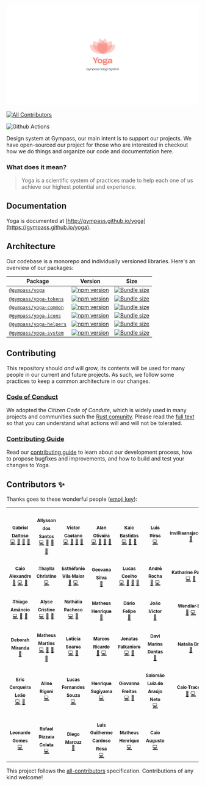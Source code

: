 <p align="center">
  <img src="packages/doc/src/images/lotus.png" />
</p>

<!-- ALL-CONTRIBUTORS-BADGE:START - Do not remove or modify this section -->

[![All Contributors](https://img.shields.io/badge/all_contributors-40-orange.svg?style=flat-square)](#contributors)

<!-- ALL-CONTRIBUTORS-BADGE:END -->

![Github Actions](https://github.com/gympass/yoga/workflows/Yoga%20-%20Gympass%20Design%20System/badge.svg)

Design system at Gympass, our main intent is to support our projects.
We have open-sourced our project for those who are interested in checkout how we do things and organize our code and documentation here.

### What does it mean?

> Yoga is a scientific system of practices made to help each one of us achieve our highest potential and experience.

## Documentation

Yoga is documented at [http://gympass.github.io/yoga](https://gympass.github.io/yoga).

## Architecture

Our codebase is a monorepo and individually versioned libraries.
Here's an overview of our packages:

| Package                                      | Version                                                                                                               | Size                                                                                                                                    |
| -------------------------------------------- | --------------------------------------------------------------------------------------------------------------------- | --------------------------------------------------------------------------------------------------------------------------------------- |
| [`@gympass/yoga`](/packages/yoga)            | [![npm version](https://badgen.net/npm/v/@gympass/yoga)](https://www.npmjs.com/package/@gympass/yoga)                 | [![Bundle size](https://badgen.net/bundlephobia/minzip/@gympass/yoga)](https://bundlephobia.com/result?p=@gympass/yoga)                 |
| [`@gympass/yoga-tokens`](/packages/tokens)   | [![npm version](https://badgen.net/npm/v/@gympass/yoga-tokens)](https://www.npmjs.com/package/@gympass/yoga-tokens)   | [![Bundle size](https://badgen.net/bundlephobia/minzip/@gympass/yoga-tokens)](https://bundlephobia.com/result?p=@gympass/yoga-tokens)   |
| [`@gympass/yoga-common`](/packages/common)   | [![npm version](https://badgen.net/npm/v/@gympass/yoga-common)](https://www.npmjs.com/package/@gympass/yoga-common)   | [![Bundle size](https://badgen.net/bundlephobia/minzip/@gympass/yoga-common)](https://bundlephobia.com/result?p=@gympass/yoga-common)   |
| [`@gympass/yoga-icons`](/packages/icons)     | [![npm version](https://badgen.net/npm/v/@gympass/yoga-icons)](https://www.npmjs.com/package/@gympass/yoga-icons)     | [![Bundle size](https://badgen.net/bundlephobia/minzip/@gympass/yoga-icons)](https://bundlephobia.com/result?p=@gympass/yoga-icons)     |
| [`@gympass/yoga-helpers`](/packages/helpers) | [![npm version](https://badgen.net/npm/v/@gympass/yoga-helpers)](https://www.npmjs.com/package/@gympass/yoga-helpers) | [![Bundle size](https://badgen.net/bundlephobia/minzip/@gympass/yoga-helpers)](https://bundlephobia.com/result?p=@gympass/yoga-helpers) |
| [`@gympass/yoga-system`](/packages/system)   | [![npm version](https://badgen.net/npm/v/@gympass/yoga-system)](https://www.npmjs.com/package/@gympass/yoga-system)   | [![Bundle size](https://badgen.net/bundlephobia/minzip/@gympass/yoga-system)](https://bundlephobia.com/result?p=@gympass/yoga-system)   |

## Contributing

This repository should _and_ will grow, its contents will be used for many people in our current and future
projects. As such, we follow some practices to keep a common architecture in our changes.

### [Code of Conduct](https://github.com/stumpsyn/policies/blob/master/citizen_code_of_conduct.md)

We adopted the _Citizen Code of Condute_, which is widely used in many projects and communities such the [Rust comunity](https://www.rust-lang.org/policies/code-of-conduct).
Please read the [full text](https://github.com/stumpsyn/policies/blob/master/citizen_code_of_conduct.md) so that you can understand what actions will and will not be tolerated.

### [Contributing Guide](CONTRIBUTING.md)

Read our [contributing guide](CONTRIBUTING.md) to learn about our development process, how to propose bugfixes and improvements, and how to build and test your changes to Yoga.

## Contributors ✨

Thanks goes to these wonderful people ([emoji key](https://allcontributors.org/docs/en/emoji-key)):

<!-- ALL-CONTRIBUTORS-LIST:START - Do not remove or modify this section -->
<!-- prettier-ignore-start -->
<!-- markdownlint-disable -->
<table>
  <tbody>
    <tr>
      <td align="center"><a href="https://twitter.com/ggdaltoso"><img src="https://avatars0.githubusercontent.com/u/6536985?v=4?s=100" width="100px;" alt=""/><br /><sub><b>Gabriel Daltoso</b></sub></a><br /><a href="https://github.com/gympass/yoga/commits?author=ggdaltoso" title="Code">💻</a> <a href="#ideas-ggdaltoso" title="Ideas, Planning, & Feedback">🤔</a> <a href="https://github.com/gympass/yoga/commits?author=ggdaltoso" title="Documentation">📖</a> <a href="https://github.com/gympass/yoga/pulls?q=is%3Apr+reviewed-by%3Aggdaltoso" title="Reviewed Pull Requests">👀</a></td>
      <td align="center"><a href="https://twitter.com/_allyssonsantos"><img src="https://avatars1.githubusercontent.com/u/13424727?v=4?s=100" width="100px;" alt=""/><br /><sub><b>Allysson dos Santos</b></sub></a><br /><a href="https://github.com/gympass/yoga/commits?author=allyssonsantos" title="Code">💻</a> <a href="#ideas-allyssonsantos" title="Ideas, Planning, & Feedback">🤔</a> <a href="https://github.com/gympass/yoga/commits?author=allyssonsantos" title="Documentation">📖</a> <a href="https://github.com/gympass/yoga/pulls?q=is%3Apr+reviewed-by%3Aallyssonsantos" title="Reviewed Pull Requests">👀</a></td>
      <td align="center"><a href="https://br.linkedin.com/in/victor-matheus-jesus-caetano-9633b5118"><img src="https://avatars0.githubusercontent.com/u/11219999?v=4?s=100" width="100px;" alt=""/><br /><sub><b>Victor Caetano</b></sub></a><br /><a href="https://github.com/gympass/yoga/commits?author=victormath12" title="Code">💻</a> <a href="#ideas-victormath12" title="Ideas, Planning, & Feedback">🤔</a> <a href="https://github.com/gympass/yoga/commits?author=victormath12" title="Documentation">📖</a> <a href="https://github.com/gympass/yoga/pulls?q=is%3Apr+reviewed-by%3Avictormath12" title="Reviewed Pull Requests">👀</a></td>
      <td align="center"><a href="https://twitter.com/oalanoliv"><img src="https://avatars3.githubusercontent.com/u/4368481?v=4?s=100" width="100px;" alt=""/><br /><sub><b>Alan Oliveira</b></sub></a><br /><a href="https://github.com/gympass/yoga/commits?author=alan-oliv" title="Code">💻</a> <a href="#ideas-alan-oliv" title="Ideas, Planning, & Feedback">🤔</a> <a href="https://github.com/gympass/yoga/commits?author=alan-oliv" title="Documentation">📖</a> <a href="https://github.com/gympass/yoga/pulls?q=is%3Apr+reviewed-by%3Aalan-oliv" title="Reviewed Pull Requests">👀</a></td>
      <td align="center"><a href="http://linkedin.com/in/kaicbastidas"><img src="https://avatars2.githubusercontent.com/u/9873486?v=4?s=100" width="100px;" alt=""/><br /><sub><b>Kaic Bastidas</b></sub></a><br /><a href="https://github.com/gympass/yoga/commits?author=tcK1" title="Code">💻</a> <a href="#ideas-tcK1" title="Ideas, Planning, & Feedback">🤔</a> <a href="https://github.com/gympass/yoga/commits?author=tcK1" title="Documentation">📖</a></td>
      <td align="center"><a href="https://github.com/luispiresgympass"><img src="https://avatars0.githubusercontent.com/u/58981184?v=4?s=100" width="100px;" alt=""/><br /><sub><b>Luis Pires</b></sub></a><br /><a href="https://github.com/gympass/yoga/commits?author=luispiresgympass" title="Code">💻</a></td>
      <td align="center"><a href="https://github.com/invilliaanajacobsen"><img src="https://avatars2.githubusercontent.com/u/57181206?v=4?s=100" width="100px;" alt=""/><br /><sub><b>invilliaanajacobsen</b></sub></a><br /><a href="https://github.com/gympass/yoga/issues?q=author%3Ainvilliaanajacobsen" title="Bug reports">🐛</a></td>
    </tr>
    <tr>
      <td align="center"><a href="https://www.linkedin.com/in/caioalexandrebr/"><img src="https://avatars1.githubusercontent.com/u/31045534?v=4?s=100" width="100px;" alt=""/><br /><sub><b>Caio Alexandre</b></sub></a><br /><a href="https://github.com/gympass/yoga/commits?author=caioalexandrebr" title="Documentation">📖</a> <a href="https://github.com/gympass/yoga/commits?author=caioalexandrebr" title="Code">💻</a> <a href="#ideas-caioalexandrebr" title="Ideas, Planning, & Feedback">🤔</a></td>
      <td align="center"><a href="https://github.com/thayllachristine"><img src="https://avatars2.githubusercontent.com/u/38869416?v=4?s=100" width="100px;" alt=""/><br /><sub><b>Thaylla Christine</b></sub></a><br /><a href="https://github.com/gympass/yoga/commits?author=thayllachristine" title="Code">💻</a></td>
      <td align="center"><a href="https://github.com/evilamaior"><img src="https://avatars.githubusercontent.com/u/46816386?v=4?s=100" width="100px;" alt=""/><br /><sub><b>Esthéfanie Vila Maior</b></sub></a><br /><a href="https://github.com/gympass/yoga/commits?author=evilamaior" title="Documentation">📖</a> <a href="https://github.com/gympass/yoga/commits?author=evilamaior" title="Code">💻</a></td>
      <td align="center"><a href="http://geovanasilva.dev/"><img src="https://avatars.githubusercontent.com/u/13040713?v=4?s=100" width="100px;" alt=""/><br /><sub><b>Geovana Silva</b></sub></a><br /><a href="https://github.com/gympass/yoga/issues?q=author%3Ageovanasilva" title="Bug reports">🐛</a></td>
      <td align="center"><a href="https://lucascoelho.dev/"><img src="https://avatars.githubusercontent.com/u/28108272?v=4?s=100" width="100px;" alt=""/><br /><sub><b>Lucas Coelho</b></sub></a><br /><a href="https://github.com/gympass/yoga/commits?author=coelhucas" title="Code">💻</a> <a href="#ideas-coelhucas" title="Ideas, Planning, & Feedback">🤔</a> <a href="https://github.com/gympass/yoga/commits?author=coelhucas" title="Documentation">📖</a> <a href="https://github.com/gympass/yoga/pulls?q=is%3Apr+reviewed-by%3Acoelhucas" title="Reviewed Pull Requests">👀</a></td>
      <td align="center"><a href="https://github.com/andrerocha22"><img src="https://avatars.githubusercontent.com/u/39251409?v=4?s=100" width="100px;" alt=""/><br /><sub><b>André Rocha</b></sub></a><br /><a href="https://github.com/gympass/yoga/commits?author=andrerocha22" title="Documentation">📖</a> <a href="https://github.com/gympass/yoga/commits?author=andrerocha22" title="Code">💻</a></td>
      <td align="center"><a href="https://medium.com/@katharinep"><img src="https://avatars.githubusercontent.com/u/14188981?v=4?s=100" width="100px;" alt=""/><br /><sub><b>Katharine Padilha</b></sub></a><br /><a href="https://github.com/gympass/yoga/commits?author=katharinepadilha" title="Code">💻</a> <a href="#ideas-katharinepadilha" title="Ideas, Planning, & Feedback">🤔</a></td>
    </tr>
    <tr>
      <td align="center"><a href="https://github.com/tjamancio"><img src="https://avatars.githubusercontent.com/u/43884476?v=4?s=100" width="100px;" alt=""/><br /><sub><b>Thiago Amâncio</b></sub></a><br /><a href="https://github.com/gympass/yoga/commits?author=tjamancio" title="Code">💻</a> <a href="#design-tjamancio" title="Design">🎨</a> <a href="https://github.com/gympass/yoga/issues?q=author%3Atjamancio" title="Bug reports">🐛</a></td>
      <td align="center"><a href="https://www.linkedin.com/in/alycecristines/"><img src="https://avatars.githubusercontent.com/u/44280864?v=4?s=100" width="100px;" alt=""/><br /><sub><b>Alyce Cristine</b></sub></a><br /><a href="https://github.com/gympass/yoga/commits?author=alycecristines" title="Code">💻</a> <a href="https://github.com/gympass/yoga/commits?author=alycecristines" title="Documentation">📖</a> <a href="https://github.com/gympass/yoga/issues?q=author%3Aalycecristines" title="Bug reports">🐛</a></td>
      <td align="center"><a href="https://github.com/nypacheco"><img src="https://avatars.githubusercontent.com/u/12848917?v=4?s=100" width="100px;" alt=""/><br /><sub><b>Nathália Pacheco</b></sub></a><br /><a href="https://github.com/gympass/yoga/commits?author=nypacheco" title="Code">💻</a> <a href="https://github.com/gympass/yoga/commits?author=nypacheco" title="Documentation">📖</a></td>
      <td align="center"><a href="https://github.com/matheushenrique1"><img src="https://avatars.githubusercontent.com/u/32910717?v=4?s=100" width="100px;" alt=""/><br /><sub><b>Matheus Henrique</b></sub></a><br /><a href="https://github.com/gympass/yoga/commits?author=matheushenrique1" title="Documentation">📖</a></td>
      <td align="center"><a href="http://www.linkedin.com/in/dariofelipe"><img src="https://avatars.githubusercontent.com/u/59899974?v=4?s=100" width="100px;" alt=""/><br /><sub><b>Dário Felipe</b></sub></a><br /><a href="https://github.com/gympass/yoga/commits?author=Dario-Felipe" title="Documentation">📖</a></td>
      <td align="center"><a href="https://joaovicdsantos.github.io/"><img src="https://avatars.githubusercontent.com/u/24553367?v=4?s=100" width="100px;" alt=""/><br /><sub><b>João Victor</b></sub></a><br /><a href="https://github.com/gympass/yoga/commits?author=joaovicdsantos" title="Documentation">📖</a></td>
      <td align="center"><a href="http://wendler.dev"><img src="https://avatars.githubusercontent.com/u/6570553?v=4?s=100" width="100px;" alt=""/><br /><sub><b>Wendler Eis</b></sub></a><br /><a href="https://github.com/gympass/yoga/issues?q=author%3AWendlereis" title="Bug reports">🐛</a> <a href="https://github.com/gympass/yoga/commits?author=Wendlereis" title="Code">💻</a></td>
    </tr>
    <tr>
      <td align="center"><a href="https://github.com/dehmirandac2"><img src="https://avatars.githubusercontent.com/u/8313529?v=4?s=100" width="100px;" alt=""/><br /><sub><b>Deborah Miranda</b></sub></a><br /><a href="https://github.com/gympass/yoga/issues?q=author%3Adehmirandac2" title="Bug reports">🐛</a></td>
      <td align="center"><a href="https://mmartins.vercel.app/"><img src="https://avatars.githubusercontent.com/u/46993493?v=4?s=100" width="100px;" alt=""/><br /><sub><b>Matheus Martins</b></sub></a><br /><a href="https://github.com/gympass/yoga/commits?author=mmartinsoliv" title="Code">💻</a> <a href="#ideas-mmartinsoliv" title="Ideas, Planning, & Feedback">🤔</a> <a href="https://github.com/gympass/yoga/commits?author=mmartinsoliv" title="Documentation">📖</a> <a href="https://github.com/gympass/yoga/pulls?q=is%3Apr+reviewed-by%3Ammartinsoliv" title="Reviewed Pull Requests">👀</a></td>
      <td align="center"><a href="https://www.linkedin.com/in/leticiasoaresfrontenddeveloper/"><img src="https://avatars.githubusercontent.com/u/11762938?v=4?s=100" width="100px;" alt=""/><br /><sub><b>Leticia Soares </b></sub></a><br /><a href="https://github.com/gympass/yoga/commits?author=LeticiaSoares" title="Code">💻</a> <a href="https://github.com/gympass/yoga/commits?author=LeticiaSoares" title="Documentation">📖</a></td>
      <td align="center"><a href="https://www.linkedin.com/in/marcosricardo0101/"><img src="https://avatars.githubusercontent.com/u/27781419?v=4?s=100" width="100px;" alt=""/><br /><sub><b>Marcos Ricardo</b></sub></a><br /><a href="https://github.com/gympass/yoga/commits?author=marcosricardo" title="Documentation">📖</a> <a href="https://github.com/gympass/yoga/commits?author=marcosricardo" title="Code">💻</a></td>
      <td align="center"><a href="https://github.com/Falkaniere"><img src="https://avatars.githubusercontent.com/u/39073602?v=4?s=100" width="100px;" alt=""/><br /><sub><b>Jonatas Falkaniere</b></sub></a><br /><a href="https://github.com/gympass/yoga/commits?author=Falkaniere" title="Code">💻</a> <a href="#ideas-Falkaniere" title="Ideas, Planning, & Feedback">🤔</a></td>
      <td align="center"><a href="https://davimdantas.github.io/"><img src="https://avatars.githubusercontent.com/u/38892983?v=4?s=100" width="100px;" alt=""/><br /><sub><b>Davi Marins Dantas</b></sub></a><br /><a href="https://github.com/gympass/yoga/commits?author=davimdantas" title="Documentation">📖</a></td>
      <td align="center"><a href="https://github.com/naabraz"><img src="https://avatars.githubusercontent.com/u/18318587?v=4?s=100" width="100px;" alt=""/><br /><sub><b>Natalia Braz</b></sub></a><br /><a href="https://github.com/gympass/yoga/issues?q=author%3Anaabraz" title="Bug reports">🐛</a></td>
    </tr>
    <tr>
      <td align="center"><a href="http://ericcleao"><img src="https://avatars.githubusercontent.com/u/5889973?v=4?s=100" width="100px;" alt=""/><br /><sub><b>Eric Cerqueira Leão</b></sub></a><br /><a href="https://github.com/gympass/yoga/commits?author=ericcleao" title="Code">💻</a> <a href="https://github.com/gympass/yoga/commits?author=ericcleao" title="Documentation">📖</a></td>
      <td align="center"><a href="https://github.com/alinerigoni"><img src="https://avatars.githubusercontent.com/u/31771420?v=4?s=100" width="100px;" alt=""/><br /><sub><b>Aline Rigoni</b></sub></a><br /><a href="https://github.com/gympass/yoga/commits?author=alinerigoni" title="Code">💻</a></td>
      <td align="center"><a href="https://github.com/lucasfernandesbr"><img src="https://avatars.githubusercontent.com/u/54141141?v=4?s=100" width="100px;" alt=""/><br /><sub><b>Lucas Fernandes Souza</b></sub></a><br /><a href="https://github.com/gympass/yoga/commits?author=lucasfernandesbr" title="Code">💻</a></td>
      <td align="center"><a href="https://github.com/hesugiyama"><img src="https://avatars.githubusercontent.com/u/14081572?v=4?s=100" width="100px;" alt=""/><br /><sub><b>Henrique Sugiyama</b></sub></a><br /><a href="https://github.com/gympass/yoga/commits?author=hesugiyama" title="Code">💻</a></td>
      <td align="center"><a href="https://github.com/frgiovanna"><img src="https://avatars.githubusercontent.com/u/54802614?v=4?s=100" width="100px;" alt=""/><br /><sub><b>Giovanna Freitas</b></sub></a><br /><a href="https://github.com/gympass/yoga/commits?author=frgiovanna" title="Code">💻</a> <a href="https://github.com/gympass/yoga/commits?author=frgiovanna" title="Documentation">📖</a></td>
      <td align="center"><a href="https://github.com/salomaoluiz"><img src="https://avatars.githubusercontent.com/u/35156345?v=4?s=100" width="100px;" alt=""/><br /><sub><b>Salomão Luiz de Araújo Neto</b></sub></a><br /><a href="https://github.com/gympass/yoga/commits?author=salomaoluiz" title="Code">💻</a></td>
      <td align="center"><a href="https://caiotracera.dev/"><img src="https://avatars.githubusercontent.com/u/25802240?v=4?s=100" width="100px;" alt=""/><br /><sub><b>Caio Tracera</b></sub></a><br /><a href="https://github.com/gympass/yoga/issues?q=author%3Acaiotracera" title="Bug reports">🐛</a> <a href="https://github.com/gympass/yoga/commits?author=caiotracera" title="Code">💻</a></td>
    </tr>
    <tr>
      <td align="center"><a href="https://www.linkedin.com/in/leonardo-gomes-7187a919b/"><img src="https://avatars.githubusercontent.com/u/61520601?v=4?s=100" width="100px;" alt=""/><br /><sub><b>Leonardo Gomes</b></sub></a><br /><a href="https://github.com/gympass/yoga/commits?author=LeoSilvaGomes" title="Code">💻</a></td>
      <td align="center"><a href="https://github.com/rafaelcoletagympass"><img src="https://avatars.githubusercontent.com/u/100871379?v=4?s=100" width="100px;" alt=""/><br /><sub><b>Rafael Pizzaia Coleta</b></sub></a><br /><a href="https://github.com/gympass/yoga/commits?author=rafaelcoletagympass" title="Code">💻</a></td>
      <td align="center"><a href="https://github.com/diegomarcuz"><img src="https://avatars.githubusercontent.com/u/37422384?v=4?s=100" width="100px;" alt=""/><br /><sub><b>Diego Marcuz</b></sub></a><br /><a href="https://github.com/gympass/yoga/issues?q=author%3Adiegomarcuz" title="Bug reports">🐛</a></td>
      <td align="center"><a href="http://guilhermecardoso.dev.br"><img src="https://avatars.githubusercontent.com/u/15979107?v=4?s=100" width="100px;" alt=""/><br /><sub><b>Luis Guilherme Cardoso Rosa</b></sub></a><br /><a href="https://github.com/gympass/yoga/commits?author=lguilhermecardoso" title="Code">💻</a></td>
      <td align="center"><a href="https://github.com/matheushdsbr"><img src="https://avatars.githubusercontent.com/u/32910717?v=4?s=100" width="100px;" alt=""/><br /><sub><b>Matheus Henrique</b></sub></a><br /><a href="https://github.com/gympass/yoga/commits?author=matheushdsbr" title="Code">💻</a></td>
      <td align="center"><a href="https://github.com/CaioAugustoV"><img src="https://avatars.githubusercontent.com/u/31218003?v=4?s=100" width="100px;" alt=""/><br /><sub><b>Caio Augusto</b></sub></a><br /><a href="https://github.com/gympass/yoga/commits?author=CaioAugustoR" title="Code">💻</a></td>
    </tr>
  </tbody>
</table>

<!-- markdownlint-restore -->
<!-- prettier-ignore-end -->

<!-- ALL-CONTRIBUTORS-LIST:END -->

This project follows the [all-contributors](https://github.com/all-contributors/all-contributors) specification. Contributions of any kind welcome!
